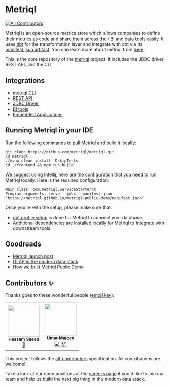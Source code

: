 # Metriql
<!-- ALL-CONTRIBUTORS-BADGE:START - Do not remove or modify this section -->
[![All Contributors](https://img.shields.io/badge/all_contributors-2-orange.svg?style=flat-square)](#contributors-)
<!-- ALL-CONTRIBUTORS-BADGE:END -->

Metriql is an open-source metrics store which allows companies to define their metrics as code and share them across their BI and data tools easily.
It uses [dbt](https://getdbt.com) for the transformation layer and integrate with dbt via its [manifest.json artifact](https://docs.getdbt.com/reference/artifacts/manifest-json). 
You can learn more about metriql from [here](https://metriql.com/introduction/intro).

This is the core repository of the [metriql](http://metriql.com) project. It includes the JDBC driver, REST API, and the CLI.

## Integrations

* [metriql CLI](https://metriql.com/metriql-cli/cli-overview)
* [REST API](https://metriql.com/integrations/rest-api)
* [JDBC Driver](https://metriql.com/integrations/jdbc-driver)
* [BI tools](https://metriql.com/integrations/bi-tools/index)
* [Embedded Applications](https://metriql.com/integrations/embedded)

## Running Metriql in your IDE

Run the following commands to pull Metriql and build it locally:

```
git clone https://github.com/metriql/metriql.git
cd metriql
./mvnw clean install -DskipTests
cd ./frontend && npm run build
```

We suggest using Intellij, here are the configuration that you need to run Metriql locally. Here is the required configuration:

```
Main class: com.metriql.ServiceStarterKt
Program arguments: serve --jdbc --manifest-json "https://metriql.github.io/metriql-public-demo/manifest.json"
```

Once you're with the setup, please make sure that:

* [dbt profile setup](https://docs.getdbt.com/dbt-cli/configure-your-profile) is done for Metriql to connect your database.
* [Additional dependencies](https://github.com/metriql/metriql/blob/master/Dockerfile#L27) are installed locally for Metriql to integrate with downstream tools.


## Goodreads

* [Metriql launch post](https://metriql.com/blog/introducing-metriql-open-source-metrics-store)
* [OLAP in the modern data stack](https://metriql.com/blog/2021/09/07/olap-in-modern-data-stack)
* [How we built Metriql Public Demo](https://metriql.com/blog/2021/09/29/how-we-built-our-public-demo)

## Contributors ✨

Thanks goes to these wonderful people ([emoji key](https://allcontributors.org/docs/en/emoji-key)):

<!-- ALL-CONTRIBUTORS-LIST:START - Do not remove or modify this section -->
<!-- prettier-ignore-start -->
<!-- markdownlint-disable -->
<table>
  <tr>
    <td align="center"><img src="https://avatars.githubusercontent.com/u/32792779?v=4?s=100" width="100px;" alt=""/><br /><sub><b>Hassam Saeed</b></sub><br /><a href="#data-HassamSaeed" title="Data">🔣</a></td>
    <td align="center"><a href="http://www.linkedin.com/in/umarmajeedrana"><img src="https://avatars.githubusercontent.com/u/19478456?v=4?s=100" width="100px;" alt=""/><br /><sub><b>Umar Majeed</b></sub></a><br /><a href="https://github.com/metriql/metriql/commits?author=UmarMajeed-Rana" title="Code">💻</a> <a href="#platform-UmarMajeed-Rana" title="Packaging/porting to new platform">📦</a></td>
  </tr>
</table>

<!-- markdownlint-restore -->
<!-- prettier-ignore-end -->

<!-- ALL-CONTRIBUTORS-LIST:END -->

This project follows the [all-contributors](https://github.com/all-contributors/all-contributors) specification. All contributions are welcome!

Take a look at our open positions at the [careers page](https://metriql.com/careers) if you'd like to join our team and help us build the next big thing in the modern data stack.
